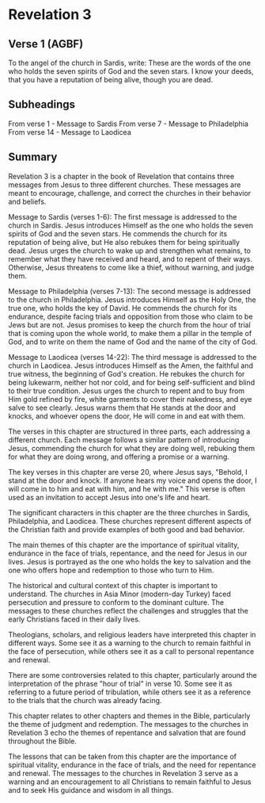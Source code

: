# Revelation 3

## Verse 1 (AGBF)

To the angel of the church in Sardis, write: These are the words of the one who holds the seven spirits of God and the seven stars. I know your deeds, that you have a reputation of being alive, though you are dead.

## Subheadings

From verse 1 - Message to Sardis
From verse 7 - Message to Philadelphia
From verse 14 - Message to Laodicea

## Summary

Revelation 3 is a chapter in the book of Revelation that contains three messages from Jesus to three different churches. These messages are meant to encourage, challenge, and correct the churches in their behavior and beliefs.

Message to Sardis (verses 1-6):
The first message is addressed to the church in Sardis. Jesus introduces Himself as the one who holds the seven spirits of God and the seven stars. He commends the church for its reputation of being alive, but He also rebukes them for being spiritually dead. Jesus urges the church to wake up and strengthen what remains, to remember what they have received and heard, and to repent of their ways. Otherwise, Jesus threatens to come like a thief, without warning, and judge them.

Message to Philadelphia (verses 7-13):
The second message is addressed to the church in Philadelphia. Jesus introduces Himself as the Holy One, the true one, who holds the key of David. He commends the church for its endurance, despite facing trials and opposition from those who claim to be Jews but are not. Jesus promises to keep the church from the hour of trial that is coming upon the whole world, to make them a pillar in the temple of God, and to write on them the name of God and the name of the city of God.

Message to Laodicea (verses 14-22):
The third message is addressed to the church in Laodicea. Jesus introduces Himself as the Amen, the faithful and true witness, the beginning of God's creation. He rebukes the church for being lukewarm, neither hot nor cold, and for being self-sufficient and blind to their true condition. Jesus urges the church to repent and to buy from Him gold refined by fire, white garments to cover their nakedness, and eye salve to see clearly. Jesus warns them that He stands at the door and knocks, and whoever opens the door, He will come in and eat with them.

The verses in this chapter are structured in three parts, each addressing a different church. Each message follows a similar pattern of introducing Jesus, commending the church for what they are doing well, rebuking them for what they are doing wrong, and offering a promise or a warning.

The key verses in this chapter are verse 20, where Jesus says, "Behold, I stand at the door and knock. If anyone hears my voice and opens the door, I will come in to him and eat with him, and he with me." This verse is often used as an invitation to accept Jesus into one's life and heart.

The significant characters in this chapter are the three churches in Sardis, Philadelphia, and Laodicea. These churches represent different aspects of the Christian faith and provide examples of both good and bad behavior.

The main themes of this chapter are the importance of spiritual vitality, endurance in the face of trials, repentance, and the need for Jesus in our lives. Jesus is portrayed as the one who holds the key to salvation and the one who offers hope and redemption to those who turn to Him.

The historical and cultural context of this chapter is important to understand. The churches in Asia Minor (modern-day Turkey) faced persecution and pressure to conform to the dominant culture. The messages to these churches reflect the challenges and struggles that the early Christians faced in their daily lives.

Theologians, scholars, and religious leaders have interpreted this chapter in different ways. Some see it as a warning to the church to remain faithful in the face of persecution, while others see it as a call to personal repentance and renewal.

There are some controversies related to this chapter, particularly around the interpretation of the phrase "hour of trial" in verse 10. Some see it as referring to a future period of tribulation, while others see it as a reference to the trials that the church was already facing.

This chapter relates to other chapters and themes in the Bible, particularly the theme of judgment and redemption. The messages to the churches in Revelation 3 echo the themes of repentance and salvation that are found throughout the Bible.

The lessons that can be taken from this chapter are the importance of spiritual vitality, endurance in the face of trials, and the need for repentance and renewal. The messages to the churches in Revelation 3 serve as a warning and an encouragement to all Christians to remain faithful to Jesus and to seek His guidance and wisdom in all things.